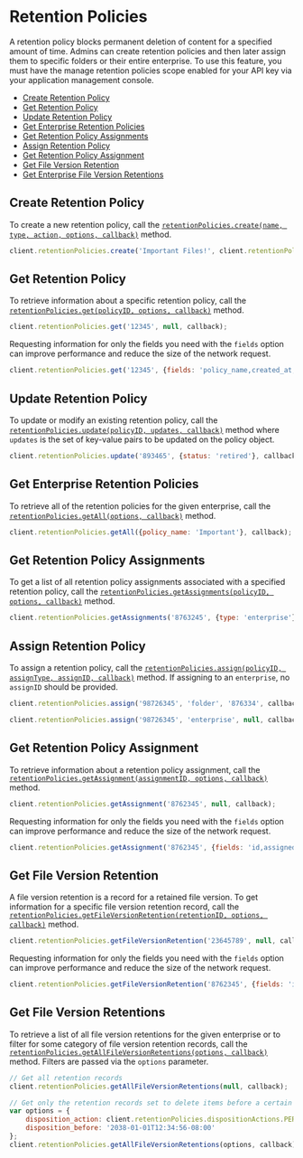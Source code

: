 Retention Policies
==================

A retention policy blocks permanent deletion of content for a specified amount of time.
Admins can create retention policies and then later assign them to specific folders or
their entire enterprise. To use this feature, you must have the manage retention
policies scope enabled for your API key via your application management console.

* [Create Retention Policy](#create-retention-policy)
* [Get Retention Policy](#get-retention-policy)
* [Update Retention Policy](#update-retention-policy)
* [Get Enterprise Retention Policies](#get-enterprise-retention-policies)
* [Get Retention Policy Assignments](#get-retention-policy-assignments)
* [Assign Retention Policy](#assign-retention-policy)
* [Get Retention Policy Assignment](#get-retention-policy-assignment)
* [Get File Version Retention](#get-file-version-retention)
* [Get Enterprise File Version Retentions](#get-file-version-retentions)

Create Retention Policy
-----------------------

To create a new retention policy, call the [`retentionPolicies.create(name, type, action, options, callback)`](http://opensource.box.com/box-node-sdk/jsdoc/RetentionPolicies.html#create)
method.

```js
client.retentionPolicies.create('Important Files!', client.retentionPolicies.policyTypes.INDEFINITE, client.retentionPolicies.dispositionActions.REMOVE_RETENTION, null, callback);
```

Get Retention Policy
--------------------

To retrieve information about a specific retention policy, call the [`retentionPolicies.get(policyID, options, callback)`](http://opensource.box.com/box-node-sdk/jsdoc/RetentionPolicies.html#get)
method.

```js
client.retentionPolicies.get('12345', null, callback);
```

Requesting information for only the fields you need with the `fields` option
can improve performance and reduce the size of the network request.

```js
client.retentionPolicies.get('12345', {fields: 'policy_name,created_at,created_by'}, callback);
```

Update Retention Policy
-----------------------

To update or modify an existing retention policy, call the [`retentionPolicies.update(policyID, updates, callback)`](http://opensource.box.com/box-node-sdk/jsdoc/RetentionPolicies.html#update)
method where `updates` is the set of key-value pairs to be updated on the policy object.

```js
client.retentionPolicies.update('893465', {status: 'retired'}, callback);
```

Get Enterprise Retention Policies
---------------------------------

To retrieve all of the retention policies for the given enterprise, call the [`retentionPolicies.getAll(options, callback)`](http://opensource.box.com/box-node-sdk/jsdoc/RetentionPolicies.html#getAll) method.

```js
client.retentionPolicies.getAll({policy_name: 'Important'}, callback);
```

Get Retention Policy Assignments
--------------------------------

To get a list of all retention policy assignments associated with a specified retention policy,
call the [`retentionPolicies.getAssignments(policyID, options, callback)`](http://opensource.box.com/box-node-sdk/jsdoc/RetentionPolicies.html#getAssignments)
method.

```js
client.retentionPolicies.getAssignments('8763245', {type: 'enterprise'}, callback);
```

Assign Retention Policy
-----------------------

To assign a retention policy, call the [`retentionPolicies.assign(policyID, assignType, assignID, callback)`](http://opensource.box.com/box-node-sdk/jsdoc/RetentionPolicies.html#assign)
method.  If assigning to an `enterprise`, no `assignID` should be provided.

```js
client.retentionPolicies.assign('98726345', 'folder', '876334', callback);
```

```js
client.retentionPolicies.assign('98726345', 'enterprise', null, callback);
```

Get Retention Policy Assignment
-------------------------------

To retrieve information about a retention policy assignment, call the
[`retentionPolicies.getAssignment(assignmentID, options, callback)`](http://opensource.box.com/box-node-sdk/jsdoc/RetentionPolicies.html#getAssignment)
method.

```js
client.retentionPolicies.getAssignment('8762345', null, callback);
```

Requesting information for only the fields you need with the `fields` option
can improve performance and reduce the size of the network request.

```js
client.retentionPolicies.getAssignment('8762345', {fields: 'id,assigned_by,assigned_at'}, callback);
```

Get File Version Retention
--------------------------

A file version retention is a record for a retained file version.  To get information
for a specific file version retention record, call the
[`retentionPolicies.getFileVersionRetention(retentionID, options, callback)`](http://opensource.box.com/box-node-sdk/jsdoc/RetentionPolicies.html#getFileVersionRetention)
method.

```js
client.retentionPolicies.getFileVersionRetention('23645789', null, callback);
```

Requesting information for only the fields you need with the `fields` option
can improve performance and reduce the size of the network request.

```js
client.retentionPolicies.getFileVersionRetention('8762345', {fields: 'id,winning_retention_policy'}, callback);
```

Get File Version Retentions
---------------------------

To retrieve a list of all file version retentions for the given enterprise or to filter for
some category of file version retention records, call the
[`retentionPolicies.getAllFileVersionRetentions(options, callback)`](http://opensource.box.com/box-node-sdk/jsdoc/RetentionPolicies.html#getAllFileVersionRetentions)
method.  Filters are passed via the `options` parameter.

```js
// Get all retention records
client.retentionPolicies.getAllFileVersionRetentions(null, callback);
```

```js
// Get only the retention records set to delete items before a certain date
var options = {
	disposition_action: client.retentionPolicies.dispositionActions.PERMANENTLY_DELETE,
	disposition_before: '2038-01-01T12:34:56-08:00'
};
client.retentionPolicies.getAllFileVersionRetentions(options, callback);
```
